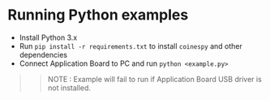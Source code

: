 # Running Python examples

- Install Python 3.x
- Run `pip install -r requirements.txt` to install `coinespy` and other dependencies
- Connect Application Board to PC and run `python <example.py>`

>> NOTE : Example will fail to run if Application Board USB driver is not installed.
